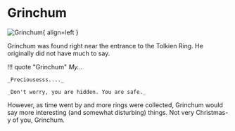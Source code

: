 # Grinchum

![Grinchum](/img/underground/grinchum.png){ align=left }

Grinchum was found right near the entrance to the Tolkien Ring. He originally did not have much to say.

!!! quote "Grinchum"
	_My..._

	_Preciousesss...._

	_Don't worry, you are hidden. You are safe._

However, as time went by and more rings were collected, Grinchum would say more interesting (and somewhat disturbing) things. Not very Christmas-y of you, Grinchum.